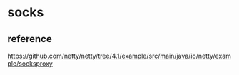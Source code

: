 # socks

## reference

https://github.com/netty/netty/tree/4.1/example/src/main/java/io/netty/example/socksproxy
